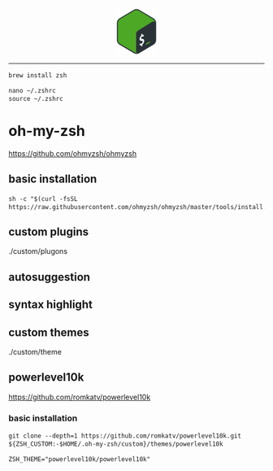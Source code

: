 <div align="center">
	<img src="shell_logo.png" width="80"/>
</div>

---

```
brew install zsh
```

```
nano ~/.zshrc
source ~/.zshrc
```

# oh-my-zsh
https://github.com/ohmyzsh/ohmyzsh


## basic installation
```
sh -c "$(curl -fsSL https://raw.githubusercontent.com/ohmyzsh/ohmyzsh/master/tools/install.sh)"
```

## custom plugins
./custom/plugons

## autosuggestion

## syntax highlight

## custom themes
./custom/theme

## powerlevel10k
https://github.com/romkatv/powerlevel10k

### basic installation
```
git clone --depth=1 https://github.com/romkatv/powerlevel10k.git ${ZSH_CUSTOM:-$HOME/.oh-my-zsh/custom}/themes/powerlevel10k
```
```
ZSH_THEME="powerlevel10k/powerlevel10k"
```